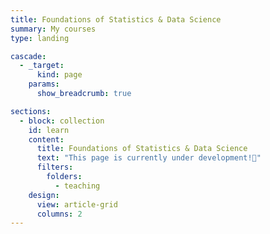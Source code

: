 ```yaml
---
title: Foundations of Statistics & Data Science
summary: My courses
type: landing

cascade:
  - _target:
      kind: page
    params:
      show_breadcrumb: true

sections:
  - block: collection
    id: learn
    content:
      title: Foundations of Statistics & Data Science
      text: "This page is currently under development!🚀"
      filters:
        folders:
          - teaching
    design:
      view: article-grid
      columns: 2
---
```

